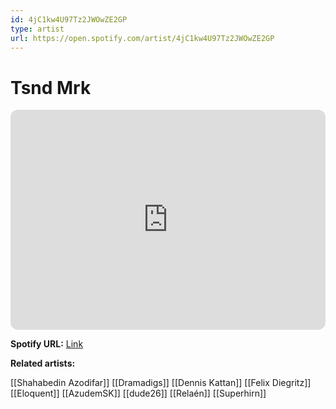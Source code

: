 ```yaml
---
id: 4jC1kw4U97Tz2JWOwZE2GP
type: artist
url: https://open.spotify.com/artist/4jC1kw4U97Tz2JWOwZE2GP
---
```

# Tsnd Mrk

<iframe style="border-radius:12px" src="https://open.spotify.com/embed/artist/4jC1kw4U97Tz2JWOwZE2GP" width="100%" height="352" frameBorder="0" allowfullscreen="" allow="autoplay; clipboard-write; encrypted-media; fullscreen; picture-in-picture" loading="lazy"></iframe>

**Spotify URL:** [Link](https://open.spotify.com/artist/4jC1kw4U97Tz2JWOwZE2GP)

**Related artists:**

[[Shahabedin Azodifar]]
[[Dramadigs]]
[[Dennis Kattan]]
[[Felix Diegritz]]
[[Eloquent]]
[[AzudemSK]]
[[dude26]]
[[Relaén]]
[[Superhirn]]

